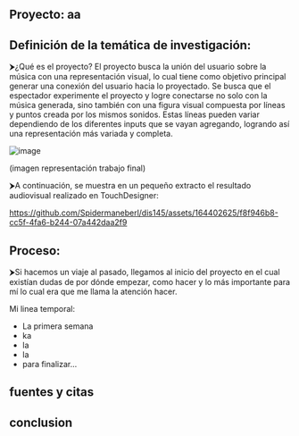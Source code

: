 ## Proyecto: aa
## Definición de la temática de investigación: 
⮞¿Qué es el proyecto?
El proyecto busca la unión del usuario sobre la música con una representación visual, lo cual tiene como objetivo principal generar una conexión del usuario hacia lo proyectado. Se busca que el espectador experimente el proyecto y logre conectarse no solo con la música generada, sino también con una figura visual compuesta por líneas y puntos creada por los mismos sonidos. Estas líneas pueden variar dependiendo de los diferentes inputs que se vayan agregando, logrando así una representación más variada y completa.

![image](https://github.com/Spidermaneberl/dis145/assets/164402625/a6864cd6-36aa-4c4e-a22e-c02928407620)

(imagen representación trabajo final)

⮞A continuación, se muestra en un pequeño extracto el resultado audiovisual realizado en TouchDesigner:

https://github.com/Spidermaneberl/dis145/assets/164402625/f8f946b8-cc5f-4fa6-b244-07a442daa2f9


## Proceso:
⮞Si hacemos un viaje al pasado, llegamos al inicio del proyecto en el cual existían dudas de por dónde empezar, como hacer y lo más importante para mí lo cual era que me llama la atención hacer.

Mi linea temporal:
- La primera semana
- ka
- la
- la
- para finalizar...

## fuentes y citas

## conclusion 
